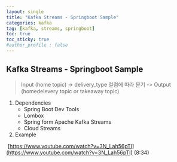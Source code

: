 ```yaml
---
layout: single
title: "Kafka Streams - Springboot Sample"
categories: kafka
tag: [kafka, streams, springboot]
toc: true
toc_sticky: true
#author_profile : false
---
```




## Kafka Streams - Springboot Sample

>  Input (home topic) -> delivery_type 컬럼에 따라 분기 -> Output (homedelevery topic or takeaway topic)

1. Dependencies
   - Spring Boot Dev Tools
   - Lombox
   - Spring form Apache Kafka Streams
   - Cloud Streams
2. Example

​		[https://www.youtube.com/watch?v=3N_Lah56pTI](https://www.youtube.com/watch?v=3N_Lah56pTI) (8:34)

​	

